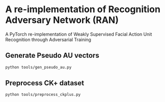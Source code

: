 # A re-implementation of Recognition Adversary Network (RAN)


A PyTorch re-implementation of Weakly Supervised Facial Action Unit Recognition through Adversarial Training

## Generate Pseudo AU vectors

```sh
python tools/gen_pseudo_au.py
```

## Preprocess CK+ dataset 

```sh
python tools/preprocess_ckplus.py
```

